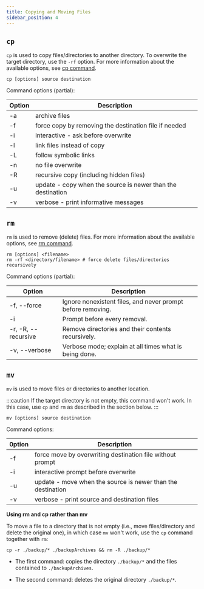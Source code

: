 ```yaml
---
title: Copying and Moving Files
sidebar_position: 4
---
```


## `cp`

`cp` is used to copy files/directories to another directory. To overwrite the target directory, use the `-rf` option. For more information about the available options, see [cp command](https://www.rapidtables.com/code/linux/cp.html).

```shell
cp [options] source destination
```

Command options (partial):

| Option | Description                                                 |
| ------ | ----------------------------------------------------------- |
| -a     | archive files                                               |
| -f     | force copy by removing the destination file if needed       |
| -i     | interactive - ask before overwrite                          |
| -l     | link files instead of copy                                  |
| -L     | follow symbolic links                                       |
| -n     | no file overwrite                                           |
| -R     | recursive copy (including hidden files)                     |
| -u     | update - copy when the source is newer than the destination |
| -v     | verbose - print informative messages                        |

## `rm`

`rm` is used to remove (delete) files. For more information about the available options, see [rm command](https://www.computerhope.com/unix/urm.htm#options).

```shell
rm [options] <filename>
rm -rf <directory/filename> # force delete files/directories recursively
```

Command options (partial):

| Option              | Description                                                 |
| ------------------- | ----------------------------------------------------------- |
| -f, --force         | Ignore nonexistent files, and never prompt before removing. |
| -i                  | Prompt before every removal.                                |
| -r, -R, --recursive | Remove directories and their contents recursively.          |
| -v, --verbose       | Verbose mode; explain at all times what is being done.      |

## `mv`

`mv` is used to move files or directories to another location.

:::caution
If the target directory is not empty, this command won't work. In this case, use `cp` and `rm` as described in the section below.
:::

```shell
mv [options] source destination
```

Command options:

| 0ption | Description                                                 |
| ------ | ----------------------------------------------------------- |
| -f     | force move by overwriting destination file without prompt   |
| -i     | interactive prompt before overwrite                         |
| -u     | update - move when the source is newer than the destination |
| -v     | verbose - print source and destination files                |

**Using rm and cp rather than mv**

To move a file to a directory that is not empty (i.e., move files/directory and delete the original one), in which case `mv` won't work, use the `cp` command together with `rm`:

```shell
cp -r ./backup/* ./backupArchives && rm -R ./backup/*
```

-   The first command: copies the directory `./backup/*` and the files contained to `./backupArchives`.

-   The second command: deletes the original directory `./backup/*`.
